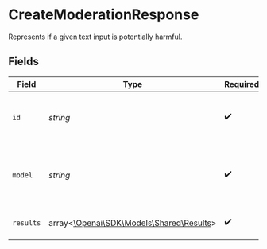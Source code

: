 # CreateModerationResponse

Represents if a given text input is potentially harmful.


## Fields

| Field                                                                      | Type                                                                       | Required                                                                   | Description                                                                |
| -------------------------------------------------------------------------- | -------------------------------------------------------------------------- | -------------------------------------------------------------------------- | -------------------------------------------------------------------------- |
| `id`                                                                       | *string*                                                                   | :heavy_check_mark:                                                         | The unique identifier for the moderation request.                          |
| `model`                                                                    | *string*                                                                   | :heavy_check_mark:                                                         | The model used to generate the moderation results.                         |
| `results`                                                                  | array<[\Openai\SDK\Models\Shared\Results](../../Models/Shared/Results.md)> | :heavy_check_mark:                                                         | A list of moderation objects.                                              |